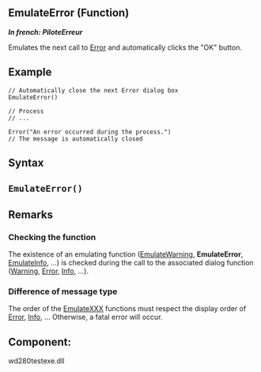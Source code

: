 
## EmulateError (Function)

***In french: PiloteErreur***



<a name="XUse"></a>
<a name="Use"></a>
<a name="description"></a>
Emulates the next call to [Error](../WDLang1/3021013.md) and automatically clicks the "OK" button.
<a name="Example1"></a>
<a name="sample_code"></a>

## Example


```wl
// Automatically close the next Error dialog box
EmulateError()

// Process 
// ...

Error("An error occurred during the process.")
// The message is automatically closed
```

<a name="XSYNTAX"></a>
<a name="SYNTAX1"></a>

## Syntax

`EmulateError()`
---



<a name="NOTE0"></a>
<a name="NOTE0_1"></a>

## Remarks




### Checking the function
<a name="checking_the_function_ELTPARAGRAPHE000033"></a>

The existence of an emulating function ([EmulateWarning](../WDLang1/1000009001.md), **EmulateError**, [EmulateInfo](../WDLang1/1000009006.md), ...) is checked during the call to the associated dialog function ([Warning](../WDLang1/3021009.md), [Error](../WDLang1/3021013.md), [Info](../WDLang1/3021011.md), ...).
<a name="NOTE0_2"></a>




### Difference of message type
<a name="difference_message_type_ELTPARAGRAPHE000058"></a>

The order of the [EmulateXXX](../WDLang1/1000009002.md) functions must respect the display order of [Error](../WDLang1/3021013.md), [Info](../WDLang1/3021011.md), ... Otherwise, a fatal error will occur.

<a name="XComponent"></a>

## Component:
wd280testexe.dll
